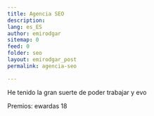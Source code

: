 ```yaml
---
title: Agencia SEO
description: 
lang: es_ES
author: emirodgar
sitemap: 0
feed: 0
folder: seo
layout: emirodgar_post
permalink: agencia-seo

---
```


He tenido la gran suerte de poder trabajar y evo

Premios: ewardas 18
<!--stackedit_data:
eyJoaXN0b3J5IjpbMTY1OTA3MDUxNl19
-->
